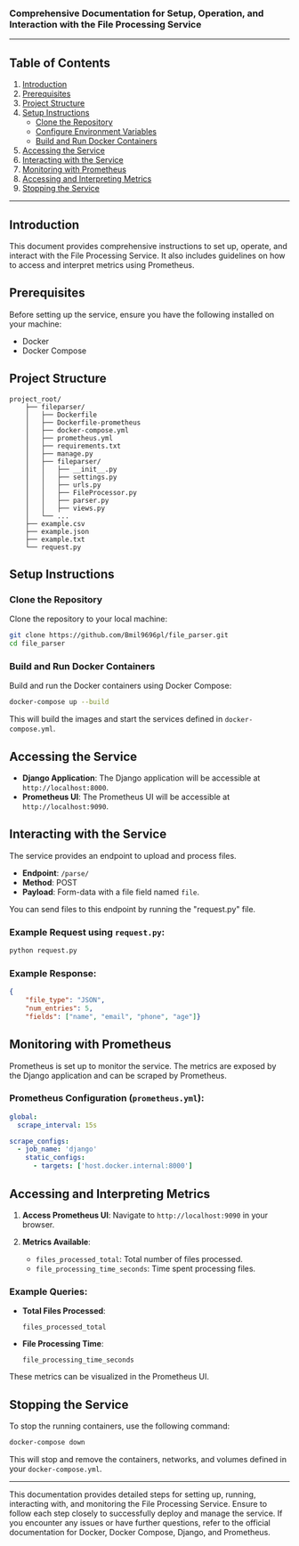 ### Comprehensive Documentation for Setup, Operation, and Interaction with the File Processing Service

---

## Table of Contents

1. [Introduction](#introduction)
2. [Prerequisites](#prerequisites)
3. [Project Structure](#project-structure)
4. [Setup Instructions](#setup-instructions)
    - [Clone the Repository](#clone-the-repository)
    - [Configure Environment Variables](#configure-environment-variables)
    - [Build and Run Docker Containers](#build-and-run-docker-containers)
5. [Accessing the Service](#accessing-the-service)
6. [Interacting with the Service](#interacting-with-the-service)
7. [Monitoring with Prometheus](#monitoring-with-prometheus)
8. [Accessing and Interpreting Metrics](#accessing-and-interpreting-metrics)
9. [Stopping the Service](#stopping-the-service)

---

## Introduction

This document provides comprehensive instructions to set up, operate, and interact with the File Processing Service. It also includes guidelines on how to access and interpret metrics using Prometheus.

## Prerequisites

Before setting up the service, ensure you have the following installed on your machine:

- Docker
- Docker Compose

## Project Structure

```
project_root/
    ├── fileparser/
    │   ├── Dockerfile
    │   ├── Dockerfile-prometheus
    │   ├── docker-compose.yml
    │   ├── prometheus.yml
    │   ├── requirements.txt
    │   ├── manage.py
    │   ├── fileparser/
    │   │   ├── __init__.py
    │   │   ├── settings.py
    │   │   ├── urls.py
    │   │   ├── FileProcessor.py
    │   │   ├── parser.py
    │   │   ├── views.py
    │   └── ...
    ├── example.csv
    ├── example.json
    ├── example.txt
    └── request.py
```

## Setup Instructions

### Clone the Repository

Clone the repository to your local machine:

```sh
git clone https://github.com/Bmil9696pl/file_parser.git
cd file_parser
```

### Build and Run Docker Containers

Build and run the Docker containers using Docker Compose:

```sh
docker-compose up --build
```

This will build the images and start the services defined in `docker-compose.yml`.

## Accessing the Service

- **Django Application**: The Django application will be accessible at `http://localhost:8000`.
- **Prometheus UI**: The Prometheus UI will be accessible at `http://localhost:9090`.

## Interacting with the Service

The service provides an endpoint to upload and process files.

- **Endpoint**: `/parse/`
- **Method**: POST
- **Payload**: Form-data with a file field named `file`.

You can send files to this endpoint by running the "request.py" file.

### Example Request using `request.py`:

```sh
python request.py
```

### Example Response:

```json
{
    "file_type": "JSON", 
    "num_entries": 5, 
    "fields": ["name", "email", "phone", "age"]}
```

## Monitoring with Prometheus

Prometheus is set up to monitor the service. The metrics are exposed by the Django application and can be scraped by Prometheus.

### Prometheus Configuration (`prometheus.yml`):

```yaml
global:
  scrape_interval: 15s

scrape_configs:
  - job_name: 'django'
    static_configs:
      - targets: ['host.docker.internal:8000']
```

## Accessing and Interpreting Metrics

1. **Access Prometheus UI**: Navigate to `http://localhost:9090` in your browser.

2. **Metrics Available**:
    - `files_processed_total`: Total number of files processed.
    - `file_processing_time_seconds`: Time spent processing files.

### Example Queries:

- **Total Files Processed**:

    ```promql
    files_processed_total
    ```

- **File Processing Time**:

    ```promql
    file_processing_time_seconds
    ```

These metrics can be visualized in the Prometheus UI.

## Stopping the Service

To stop the running containers, use the following command:

```sh
docker-compose down
```

This will stop and remove the containers, networks, and volumes defined in your `docker-compose.yml`.

---

This documentation provides detailed steps for setting up, running, interacting with, and monitoring the File Processing Service. Ensure to follow each step closely to successfully deploy and manage the service. If you encounter any issues or have further questions, refer to the official documentation for Docker, Docker Compose, Django, and Prometheus.